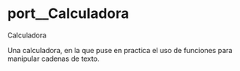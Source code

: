 # port__Calculadora
Calculadora

Una calculadora, en la que puse en practica el uso de funciones para manipular cadenas de texto.
